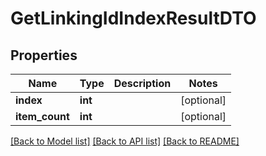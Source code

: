 # GetLinkingIdIndexResultDTO

## Properties
Name | Type | Description | Notes
------------ | ------------- | ------------- | -------------
**index** | **int** |  | [optional] 
**item_count** | **int** |  | [optional] 

[[Back to Model list]](../README.md#documentation-for-models) [[Back to API list]](../README.md#documentation-for-api-endpoints) [[Back to README]](../README.md)

